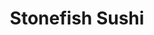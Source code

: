---
layout: place
title: "Stonefish Sushi"
permalink: /colorado/cortez/stonefish-sushi.html
stateAbbr: CO
stateName: Colorado
cityName: Cortez
seo:
  name: "Stonefish Sushi"
  type: Restaurant
  links: http://stonefishsushi.com/
description: "Stonefish Sushi serves delicious sushi in Cortez, Colorado. Try fresh Japanese dishes for a great dining experience. "
place_id: ChIJp1yz8JZvOYcRIwoI8haSB-Q
photos:
  - name: >-
      places/ChIJp1yz8JZvOYcRIwoI8haSB-Q/photos/AeeoHcJzhTClvJLQ8MKEgw11NW48zCnbTmu8LzjpoAf_SegW0xMk3_4XerqyrPaP0WTov-Guv_qUSzOVIJR-1VHGHOlWtE_OlwD-9hUaMHNEdnR6NPnq2iburQxIx_2A-nT8s50SVMbEGRlxzpgezNKjbNn5uYnNStdA6ky-GYKyJQOk7cVv8JTFbWPVCEjIKcdAZUYO8A4qlt3_JkoNKPupGp64KZiYPxpwlwdk9ZFgSO0-35pqalC4xx2vQBpDT1gXsGAaEI7VnnOZQFZefbOhQyhY2Lcfrc_d8KwpMbRU1ccdDQ
    widthPx: 4032
    heightPx: 3024
    authorAttributions:
      - displayName: Stonefish Sushi
        uri: https://maps.google.com/maps/contrib/111255830020938617249
        photoUri: >-
          https://lh3.googleusercontent.com/a/ACg8ocLb_51wxPFD2cv_wnVzJ7WYQeUF9zRHvVN90lLW-W5QjVXxnA=s100-p-k-no-mo
    flagContentUri: >-
      https://www.google.com/local/imagery/report/?cb_client=maps_api_places.places_api&image_key=!1e10!2sAF1QipNvZF91OHsFy0BQDLprHVfqwukC1fH0NXm1b0vA&hl=en-US
    googleMapsUri: >-
      https://www.google.com/maps/place//data=!3m4!1e2!3m2!1sAF1QipNvZF91OHsFy0BQDLprHVfqwukC1fH0NXm1b0vA!2e10!4m2!3m1!1s0x87396f96f0b35ca7:0xe4079216f2080a23
  - name: >-
      places/ChIJp1yz8JZvOYcRIwoI8haSB-Q/photos/AeeoHcJAiD1fUdk8Fwd_DtOaYi3rvRe4YX28el1piHMPZSoJxxn55E7b_FlYdRvAjCvlMZGOiqbmnDcIOwa7V92zS0AnATLsUSePLvnZ-itUnU9Lm9_5gUhcLFEFHJbrGhCb4vSWSHcP44Cd7Sblut7mvFTvSODONuDKZLDAERwjH-iqpzNpgw1_aUde3LyEYNRRI0lDTjFw66OuxELIcV9KeVkcMdiT7dzKYaXIOTcwPHR-1-wDpbdzYlTwPU5sMwim62YrhY5pZOcJp0yARzhCxWqZhn3O65HCRkY-lPMfSey_7g
    widthPx: 1536
    heightPx: 2048
    authorAttributions:
      - displayName: Stonefish Sushi
        uri: https://maps.google.com/maps/contrib/111255830020938617249
        photoUri: >-
          https://lh3.googleusercontent.com/a/ACg8ocLb_51wxPFD2cv_wnVzJ7WYQeUF9zRHvVN90lLW-W5QjVXxnA=s100-p-k-no-mo
    flagContentUri: >-
      https://www.google.com/local/imagery/report/?cb_client=maps_api_places.places_api&image_key=!1e10!2sAF1QipOO3wwOqlhQ9DzNq70jLEuuUDKhLptN0w1rhslY&hl=en-US
    googleMapsUri: >-
      https://www.google.com/maps/place//data=!3m4!1e2!3m2!1sAF1QipOO3wwOqlhQ9DzNq70jLEuuUDKhLptN0w1rhslY!2e10!4m2!3m1!1s0x87396f96f0b35ca7:0xe4079216f2080a23
  - name: >-
      places/ChIJp1yz8JZvOYcRIwoI8haSB-Q/photos/AeeoHcIVaTfYjR9WklSR0NM_bzmrdU8vYxwvF5GitPUtIMrPcPuet0qfTK8xTvK7acdPZMkg3a0y8c__Ogrce-Cpyzb9v5_JTMzymJAtTBg4XgvOSvqZDlRhoYy7Wb5Ii9pAp3F_M2Ko6EnsTMnNi0TBTFHgmNwOkaDUpUbvRYl7zsNfFV44FD_-BzkBI4OGkH71l27UiXZ22J71XysNFID68hlz1YjnYSFwnQ1okFAOCB-AsufSRIY8X_Pbo4a-ZYwjdsgwNa36boUyk4yST5UB5wC86QZrk91koNuzXVw5TOOj1w
    widthPx: 2048
    heightPx: 1536
    authorAttributions:
      - displayName: Stonefish Sushi
        uri: https://maps.google.com/maps/contrib/111255830020938617249
        photoUri: >-
          https://lh3.googleusercontent.com/a/ACg8ocLb_51wxPFD2cv_wnVzJ7WYQeUF9zRHvVN90lLW-W5QjVXxnA=s100-p-k-no-mo
    flagContentUri: >-
      https://www.google.com/local/imagery/report/?cb_client=maps_api_places.places_api&image_key=!1e10!2sAF1QipOrSVvx8CAHbsrb2dFwQFetu2A1xBBSVoTclWEJ&hl=en-US
    googleMapsUri: >-
      https://www.google.com/maps/place//data=!3m4!1e2!3m2!1sAF1QipOrSVvx8CAHbsrb2dFwQFetu2A1xBBSVoTclWEJ!2e10!4m2!3m1!1s0x87396f96f0b35ca7:0xe4079216f2080a23
  - name: >-
      places/ChIJp1yz8JZvOYcRIwoI8haSB-Q/photos/AeeoHcKpn_1wRoRoRgazDhoQsN4v5GP5AbcSe0Jmm73zkAR6TvOifFNh6REw3_ZPXAjiE3DIQdm4C7gaRh0zd2CTsSzyfFv8qDV74SEId2RvffAgR0zqfQEYrQ76skebiPW8VkXs1WZnP6cpqrL2crto-uWq_Tmi5yYjiDLpEHMT-ZwMrGDm9FuLMXcKelVG0XRY62ytojUqmEE8mrygIJ7KwTPG_uY9trJFoe6QPnCjY5gH4Q3dPBnSZty58dz2hsCvnmKQRV9ximOxSbbCTDqz_eDHrhtrs7GWcX8_955iP-_u3NbBz_3kOfV27uuEZWofaU3NfD7BtiIDthhRWwyV6lqTZ6zTGgcsPHgA-9D1cUzPZiQanolryos4kNYxkNjglaez7e047O80XdzsLYCyZsEHyzFQ1KG6g4WThEM16Yc
    widthPx: 3038
    heightPx: 1800
    authorAttributions:
      - displayName: Ro OSully
        uri: https://maps.google.com/maps/contrib/107070449342404839763
        photoUri: >-
          https://lh3.googleusercontent.com/a-/ALV-UjWE-nn5NVXmkQCh77ZObFcvcB4x8RQbKzdwXIh910X4NClMD8W3mQ=s100-p-k-no-mo
    flagContentUri: >-
      https://www.google.com/local/imagery/report/?cb_client=maps_api_places.places_api&image_key=!1e10!2sCIHM0ogKEICAgIDOs_GiWw&hl=en-US
    googleMapsUri: >-
      https://www.google.com/maps/place//data=!3m4!1e2!3m2!1sCIHM0ogKEICAgIDOs_GiWw!2e10!4m2!3m1!1s0x87396f96f0b35ca7:0xe4079216f2080a23
  - name: >-
      places/ChIJp1yz8JZvOYcRIwoI8haSB-Q/photos/AeeoHcIPldW9XhwXRpl9cgglP5nv66R5XvHNxZt23k70gqZ6bqyCaiI3Kg4h0l7EkqYqlTYyjyF0O9JBXH9eRS4VgarfUliKLmGf_VBfoueuAV8GxfIaxIBH7bUrKdsR3qBTeLYXhcwXpjHhEOovSAWcP0IGimS3OvARkxBAGUkFxndxP-w0gy17UsLujYzkffdNM8RmsghHnsv3cq_YAGyvCbOPBuN1Yje-E1raLsXd4OgAw2nu-kY-G0vR8HhaI3YJYS5VlcGG4Ya01-7ZIWLqym77DG8nq0HJPiddWt6ezYhi0w
    widthPx: 1984
    heightPx: 2048
    authorAttributions:
      - displayName: Stonefish Sushi
        uri: https://maps.google.com/maps/contrib/111255830020938617249
        photoUri: >-
          https://lh3.googleusercontent.com/a/ACg8ocLb_51wxPFD2cv_wnVzJ7WYQeUF9zRHvVN90lLW-W5QjVXxnA=s100-p-k-no-mo
    flagContentUri: >-
      https://www.google.com/local/imagery/report/?cb_client=maps_api_places.places_api&image_key=!1e10!2sAF1QipOMf3V4-CsJQ3kqjD3S14pNCUtA_08L8cvTHw-k&hl=en-US
    googleMapsUri: >-
      https://www.google.com/maps/place//data=!3m4!1e2!3m2!1sAF1QipOMf3V4-CsJQ3kqjD3S14pNCUtA_08L8cvTHw-k!2e10!4m2!3m1!1s0x87396f96f0b35ca7:0xe4079216f2080a23
  - name: >-
      places/ChIJp1yz8JZvOYcRIwoI8haSB-Q/photos/AeeoHcLqUANQHHql-wwe_jwvVCK-dZzZStpUttu0kYT_vH24ct47m6Lqp1BLWwOs1zkRl2U8Qvsd-RuDzvj5BZZhA7_itRnPhGJvuKwzNA382IJ7Ae1LH0OTl6FCZC-7b_B262W2g4CEWaplW1wp0ogwzlS0akefzk-YFKAQX6kVg7vlbWx3SN4r8H98HcMsciqv0n-o0FN8G8dXjr-imnH3MJ2UPylB5QNPCBPAQV48ov5H5cdj9-LR-89w5ef82xp3_B2Cxyr_qLM3J5jgIti2O1KBr6cDxmbtrsh-ZrNbcrXLWVWpRtf9Aqeh8YbHcHvuVdWjXhLjkBk_qf8dNBk_3g0FJnz5ys6W4CCea-TK0YhvOZuU7oQOKgcAzBT2_lo2iM4jxDU_Whw2x_NsF4YCD_tluYCI0I0GNUcUkHwFS6vxYQ
    widthPx: 4608
    heightPx: 2592
    authorAttributions:
      - displayName: Idunn The Wanderer
        uri: https://maps.google.com/maps/contrib/117794778738370903863
        photoUri: >-
          https://lh3.googleusercontent.com/a-/ALV-UjWjoBO-AzBmUQm6YveSjMF1cPtxKJngQGk9vJhIeDBCjiOa2uBIlA=s100-p-k-no-mo
    flagContentUri: >-
      https://www.google.com/local/imagery/report/?cb_client=maps_api_places.places_api&image_key=!1e10!2sCIHM0ogKEICAgICGicrEPA&hl=en-US
    googleMapsUri: >-
      https://www.google.com/maps/place//data=!3m4!1e2!3m2!1sCIHM0ogKEICAgICGicrEPA!2e10!4m2!3m1!1s0x87396f96f0b35ca7:0xe4079216f2080a23
  - name: >-
      places/ChIJp1yz8JZvOYcRIwoI8haSB-Q/photos/AeeoHcISvePwG74GlMsRJc6TOPnJrSIrIqKwabYQ8oOYESrX2dEpZNLtkUlH-mrhtV8y54p2mjfmS0AOUshygY5EfwnTqagQOhbYt6aj2IuSv2uRWdEdtB0kL52Jnig-LSJbc8Te_Ke37aq_4iV8zu7soh5v8b0wAsuJK443n47jDNX-LTUnWNeGPuMpp93_gZDTNNf7R-qfxB4ZaiSFD3iaTffSMbTq-FPa8EDhV0JaRVsy3qZtgYHp5zWB5kZU4AwG-G2pvgVTahLUMJ2LUT1_MF_r-K8pwaIjAM709rmvvtI3THYaNIaj0vRyhlFoI9oOprpjqZS9B6BfQEN67ATuPns_E9w1xJoAYRbS_Omx2tDISeL1bcX3ZURm8wK48ZkwXAFtNZOAkzDM7DV5Ma_BHjzlhGp9Ob1VA42DfTiQuNnvrQ
    widthPx: 800
    heightPx: 600
    authorAttributions:
      - displayName: zichangPraying toTheLord
        uri: https://maps.google.com/maps/contrib/111330762434800941371
        photoUri: >-
          https://lh3.googleusercontent.com/a-/ALV-UjVpcOaaNu_xXGolHtCm71HO5V0gm0YfGhsJdKtKIsC38-MM1X3q=s100-p-k-no-mo
    flagContentUri: >-
      https://www.google.com/local/imagery/report/?cb_client=maps_api_places.places_api&image_key=!1e10!2sCIHM0ogKEICAgIDUnKfrWw&hl=en-US
    googleMapsUri: >-
      https://www.google.com/maps/place//data=!3m4!1e2!3m2!1sCIHM0ogKEICAgIDUnKfrWw!2e10!4m2!3m1!1s0x87396f96f0b35ca7:0xe4079216f2080a23
  - name: >-
      places/ChIJp1yz8JZvOYcRIwoI8haSB-Q/photos/AeeoHcIoMItfg8QBsB0afJgf7PRACCG7aVjnXBvthztf74WG4yYiUfDF4-568NXqepVwIug6jdonlF-pgyWTdghtbtSbPLX9Hkl5iKpt8Bsb9xGbN-3BavYXD9XPmJ5cQRbXcNKGqkXo14Lt9sNMZ4juhgyO8nxbB5Xtykru6qF91UTit0ftEk1MxwOTgweZ3DcyjZVogui3m0A8C5uVvHWiOPVHDzDZtw12IX0vFbsvu9kNRRo-EPlG8dWMES7lPyAl-NB-g_k5v6-xKXdr69qDE0rliVXfnPFPe9-yDhRyLeS2xyxOvGArQjWbik8Yt05qwutiC7Y_9hUSSrCop_u-AraEQTDjn-RsCDOeqbX6z9X6ar65HVAyRCpbkebShXNegoSFedUtqxJ1S2MZ9zKjqgdHgmPRR_icIEODgnIcpgU
    widthPx: 4032
    heightPx: 3024
    authorAttributions:
      - displayName: Darrell
        uri: https://maps.google.com/maps/contrib/106134431790330299252
        photoUri: >-
          https://lh3.googleusercontent.com/a-/ALV-UjXhLDACz1vEVYIbqoACedFQRLLelVfIraF_PQgeU7OZZfbRkKd0=s100-p-k-no-mo
    flagContentUri: >-
      https://www.google.com/local/imagery/report/?cb_client=maps_api_places.places_api&image_key=!1e10!2sCIHM0ogKEICAgIC3irzoPA&hl=en-US
    googleMapsUri: >-
      https://www.google.com/maps/place//data=!3m4!1e2!3m2!1sCIHM0ogKEICAgIC3irzoPA!2e10!4m2!3m1!1s0x87396f96f0b35ca7:0xe4079216f2080a23
  - name: >-
      places/ChIJp1yz8JZvOYcRIwoI8haSB-Q/photos/AeeoHcLeXhYgAALWujy_ApZAY-w3kFnjgAlnOD4PBVb2xCB_zUk8rh1FuthO4VKKd5YGxdoLLqBYXVmvnXPzucpbcSydrTiBFvZKfiYUl-t5HCK8LuF-2GPaTlTQplQAJEeGxCk2zHHUdm-iNDulgfdj2KcYGBWEenay_PHGZ111EIYN-lzA47faAY78trerhmSpY1mKgT4TjYMxeysdXmmTXXPLzLgU-KpcI8D53SZCawJGjLP2U0yX8fAMmV1xDYq3as1ipLzYDuEK92h6c0o0qRvGR6LtzhA1ZwVA8PFtYApjzMVCsV-GWWqNWVsIICgCx9rY2v_FkoK1jHfEEpbXrgLHSWtZpJBsp8djPYstmiWoQdZqF_0Z7TyCKpoKnBpYSFVqhHaYxa7fDR_7RUiE7Q_-pR_Vh04AEhUsq08B43rQKQ
    widthPx: 3600
    heightPx: 4800
    authorAttributions:
      - displayName: Landon B
        uri: https://maps.google.com/maps/contrib/117793249096898163647
        photoUri: >-
          https://lh3.googleusercontent.com/a/ACg8ocLVWNjla8Fattep6rKnMUrdCbaEfxIo4GE55s88zRuEwQsrNw=s100-p-k-no-mo
    flagContentUri: >-
      https://www.google.com/local/imagery/report/?cb_client=maps_api_places.places_api&image_key=!1e10!2sCIHM0ogKEICAgMDA8pmOAQ&hl=en-US
    googleMapsUri: >-
      https://www.google.com/maps/place//data=!3m4!1e2!3m2!1sCIHM0ogKEICAgMDA8pmOAQ!2e10!4m2!3m1!1s0x87396f96f0b35ca7:0xe4079216f2080a23
  - name: >-
      places/ChIJp1yz8JZvOYcRIwoI8haSB-Q/photos/AeeoHcJWHrcfCcXwJlIg_O6-7OK-MPtHLsrtwA7PL79N100uS5cXQV0Ml_jJ9lJGghqOCI8JS4TYphItiFa-VL0xcUMnHl1rez8ORiNzudP5XnScMyVtxPOmKmjKhqV9swLqrk8LHN8R1qSrYrvlc7sBZA37ApMyI8uZQoW42axolwWSSweygxjkSKIge17Xrn-cUARV4CysVpofLyMHjwX05AVVph2e7KaaKe09tp7-w8eODOAO72S6kb1H8vkj5cW3qbBq-LokZXsd6YWL0yjGYrjY9DnB1rgtDObu8KD7421fNqydPbMHyB5yjbuWnB3VU3_X9TcUfhSLRs4Hhf5AGo_-wH_CQH0C7rjQZg1AlKNYpMopcBZ1TfKtWlLmSP1wyM6kqodVj3hD8uOhJlV9zazjesWLt1Oboz5TH74-6dIHeA
    widthPx: 4032
    heightPx: 3024
    authorAttributions:
      - displayName: Jimmy Martin
        uri: https://maps.google.com/maps/contrib/110185030924064622630
        photoUri: >-
          https://lh3.googleusercontent.com/a-/ALV-UjVU56FFNLa_a9J9db1awU1Eudlf4FuDtJYXxvBSkSked_kZooyFEg=s100-p-k-no-mo
    flagContentUri: >-
      https://www.google.com/local/imagery/report/?cb_client=maps_api_places.places_api&image_key=!1e10!2sCIHM0ogKEICAgICDqOn5Xw&hl=en-US
    googleMapsUri: >-
      https://www.google.com/maps/place//data=!3m4!1e2!3m2!1sCIHM0ogKEICAgICDqOn5Xw!2e10!4m2!3m1!1s0x87396f96f0b35ca7:0xe4079216f2080a23
address: 16 W Main St, Cortez, CO 81321, USA
street: 16 W Main St
city: Cortez
state: CO
zip: '81321'
country: USA
neighborhood: null
latitude: '37.348769'
longitude: '-108.585678'
accessibility_options:
  wheelchairAccessibleParking: true
  wheelchairAccessibleRestroom: true
  wheelchairAccessibleSeating: true
business_status: OPERATIONAL
name: Stonefish Sushi
google_maps_links:
  directionsUri: >-
    https://www.google.com/maps/dir//''/data=!4m7!4m6!1m1!4e2!1m2!1m1!1s0x87396f96f0b35ca7:0xe4079216f2080a23!3e0
  placeUri: https://maps.google.com/?cid=16431262392732092963
  writeAReviewUri: >-
    https://www.google.com/maps/place//data=!4m3!3m2!1s0x87396f96f0b35ca7:0xe4079216f2080a23!12e1
  reviewsUri: >-
    https://www.google.com/maps/place//data=!4m4!3m3!1s0x87396f96f0b35ca7:0xe4079216f2080a23!9m1!1b1
  photosUri: >-
    https://www.google.com/maps/place//data=!4m3!3m2!1s0x87396f96f0b35ca7:0xe4079216f2080a23!10e5
primary_type: Japanese Restaurant
opening_hours:
  regular: null
  current: null
secondary_opening_hours:
  regular:
    weekdayDescriptions: null
    type: null
  current:
    weekdayDescriptions: null
    type: null
phone: (970) 565-9244
price_level: PRICE_LEVEL_MODERATE
price_range: $20 &ndash; $30
rating: '4.6'
rating_count: 335
website: http://stonefishsushi.com/
reviews: null
parking_options: null
payment_options: null
allow_dogs: null
curbside_pickup: null
delivery: null
dine_in: null
good_for_children: null
good_for_groups: null
good_for_sports: null
live_music: null
menu_for_children: null
outdoor_seating: null
reservable: null
restroom: null
serves_beer: null
serves_breakfast: null
serves_brunch: null
serves_cocktails: null
serves_coffee: null
serves_dinner: null
serves_dessert: null
serves_lunch: null
serves_vegetarian_food: null
serves_wine: null
takeout: null
summary: null

---